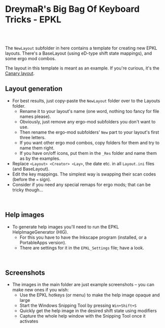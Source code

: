 DreymaR's Big Bag Of Keyboard Tricks - EPKL
===========================================
<br><br>

The `NewLayout` subfolder in here contains a template for creating new EPKL layouts.
There's a BaseLayout (using eD-type shift state mappings), and some ergo mod combos.

The layout in this template is meant as an example. If you're curious, it's the [Canary layout][CanPKL].
<br>

Layout generation
-----------------
- For best results, just copy-paste the `NewLayout` folder over to the Layouts folder.
	- Rename it to your layout's name (one word, nothing too fancy for file names please).
	- Obviously, just remove any ergo-mod subfolders you don't want to use.
	- Then rename the ergo-mod subfolders' `New` part to your layout's first three letters.
	- If you want other ergo mod combos, copy folders for them and try to name them right.
	- If you have on/off icons, put them in the `_Res` folder and name them as by the examples.
- Replace `<Layout> <Creator> <Lay>`, the date etc. in all `Layout.ini` files (and BaseLayout).
- Edit the key mappings. The simplest way is swapping their scan codes (before the `=` sign).
- Consider if you need any special remaps for ergo mods; that can be tricky though...
<br>

Help images
-----------
- To generate help images you'll need to run the EPKL HelpImageGenerator (HIG).
	- For this you have to have the Inkscape program (installed, or a PortableApps version).
	- There are settings for it in the `EPKL_Settings` file; have a look.
<br>

Screenshots
-----------
- The images in the main folder are just example screenshots – you can make new ones if you wish:
	- Use the EPKL hotkeys (or menu) to make the help image opaque and large
	- Start the Windows Snipping Tool by pressing `Win+Shift+S`
	- Quickly get the help image in the desired shift state using modifiers
	- Capture the whole help window with the Snipping Tool once it activates
<br>

[CanPKL]:  /Layouts/Canary/ (The Canary layout for EPKL)
